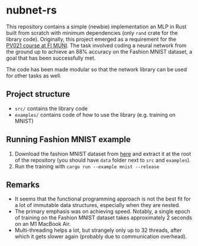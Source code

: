 # nubnet-rs

This repository contains a simple (newbie) implementation an MLP in Rust built from scratch with minimum dependencies (only `rand` crate for the library code). Originally, this project emerged as a requirement for the [PV021 course at FI MUNI](https://is.muni.cz/predmet/fi/podzim2023/PV021?lang=en). The task involved coding a neural network from the ground up to achieve an 88% accuracy on the Fashion MNIST dataset, a goal that has been successfully met.

The code has been made modular so that the network library can be used for other tasks as well.

## Project structure

- `src/` contains the library code
- `examples/` contains code of how to use the library (e.g. training on MNIST)

## Running Fashion MNIST example

1. Download the fashion MNIST dataset from [here](https://drive.google.com/file/d/1MDiem-JT0zA5a5_HqVSxKxgGZcmWzrmH) and extract it at the root of the repository (you should have `data` folder next to `src` and `examples`).
2. Run the training with `cargo run --example mnist --release`

## Remarks

- It seems that the functional programming approach is not the best fit for a lot of immutable data structures, especially when they are nested.
- The primary emphasis was on achieving speed. Notably, a single epoch of training on the Fashion MNIST dataset takes approximately 2 seconds on an M1 MacBook Air.
- Multi-threading helps a lot, but strangely only up to 32 threads, after which it gets slower again (probably due to communication overhead).
